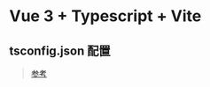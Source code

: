 # Vue 3 + Typescript + Vite

## tsconfig.json 配置
> [参考](http://note.youdao.com/noteshare?id=bd88e3f52ac2b4bd5b3adc12db3ed234&sub=9859D3F75B9D455F93F7D74B659EBDCA)